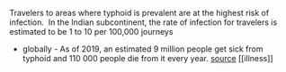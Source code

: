 Travelers to areas where typhoid is prevalent are at the highest risk of infection. 
In the Indian subcontinent, the rate of infection for travelers is estimated to be 1 to 10 per 100,000 journeys
- globally - As of 2019, an estimated 9 million people get sick from typhoid and 110 000 people die from it every year. [source](https://www.who.int/news-room/fact-sheets/detail/typhoid)
[[illness]]